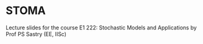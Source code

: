 # STOMA

Lecture slides for the course E1 222: Stochastic Models and Applications by Prof PS Sastry (EE, IISc) 
